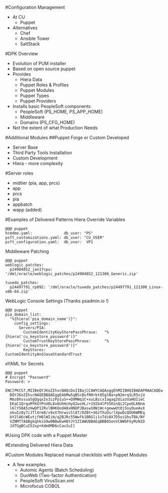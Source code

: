 <!SLIDE subsection>
#Configuration Management
* At CU
  * Puppet
* Alternatives
  * Chef
  * Ansible Tower
  * SaltStack

<!SLIDE>
#DPK Overview
* Evolution of PUM installer
* Based on open source puppet
* Provides
  * Hiera Data
  * Puppet Roles & Profiles
  * Puppet Modules
  * Puppet Types
  * Puppet Providers
* Installs basic PeopleSoft components
  * PeopleSoft (PS_HOME, PS_APP_HOME)
  * Middleware
  * Domains (PS_CFG_HOME)
* Not the extent of what Production Needs

<!SLIDE>
#Additional Modules
##Puppet Forge or Custom Developed
* Server Base
* Third Party Tools Installation
* Custom Development
* Hiera - more complexity

<!SLIDE>
#Server roles
* midtier (pia, app, prcs)
* app
* prcs
* pia
* appbatch
* wapp (added)

<!SLIDE small>
#Examples of Delivered Patterns
Hiera Override Variables

    @@@ puppet
    hcmdmo.yaml:              db_user: "PS"
    psft_customizations.yaml: db_user: "CU_USER"
    psft_configuration.yaml:  db_user:  VP1

Middleware Patching

    @@@ puppet
    weblogic_patches:
      p24904852_jan17cpu: '/dml/oracle/weblogic_patches/p24904852_121300_Generic.zip'
    
    tuxedo_patches:
      p24497791_rp092: '/dml/oracle/tuxedo_patches/p24497791_121300_Linux-x86-64.zip'

WebLogic Console Settings (Thanks psadmin.io !)

    @@@ puppet
    pia_domain_list:
      "%{hiera('pia_domain_name')}":
        config_settings:
          Servers/PIA:
            CustomIdentityKeyStorePassPhrase:   "%{hiera('cu_keystore_password')}"
            CustomTrustKeyStorePassPhrase:      "%{hiera('cu_keystore_password')}"
            KeyStores:                          CustomIdentityAndJavaStandardTrust

eYAML for Secrets

    @@@ puppet
    # Encrypt "Password"
    Password: >
      ENC[PKCS7,MIIBeQYJKoZIhvcNAQcDoIIBajCCAWYCAQAxggEhMIIBHQIBADAFMAACAQEw
      DQYJKoZIhvcNAQEBBQAEggEAbMw5qBScBufN9rbt85glNa+pN2mrqSLR5njU
      Mmz8hssuaSgQgqxIo3izPp1uS++Q9MWq1C+xuLBzcxIagag2UiazUaHUIieC
      EKaC1QrquMYKGYPnU0L8x6UhHcHyQ2wsHL/+192b4lP55RznQi2CpeOLKNnm
      l6lY58A5zHwDP1IRvlBHKOodA8xHNUPJBasw10WjWc+gewwOt0j5oyOueAvX
      okuIz8y7iJTl4rm8/x9xX7Hrwsc5l87/0ZBt+X6zTXuOsrlXpwDcQOU6WMEq
      bY2lA6cWEutjfH0lWIiH/q2BJRc55Wwfk1BRGli1sTdi0X7D5oiGhuTBk/NY
      VZNMTTA8BgkqhkiG9w0BBwEwHQYJYIZIAWUDBAEqBBB05enVCNWbFGyMzN1D
      JdTGgBCuI52xp+Xdm0MD6cCav2uI]

<!SLIDE>
#Using DPK code with a Puppet Master

<!SLIDE>
#Extending Delivered Hiera Data

<!SLIDE>
#Custom Modules
Replaced manual checklists with Puppet Modules

* A few examples
  * Automic Agents (Batch Scheduling)
  * DuoWeb         (Two-factor Authentication)
  * PeopleSoft VirusScan.xml
  * Microfocus COBOL
